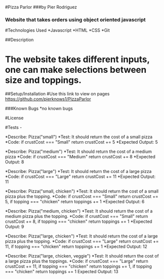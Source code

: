 #Pizza Parlor
###by Pier Rodriguez
### Website that takes orders using object oriented javascript

#Technologies Used
*Javascript
*HTML
*CSS
*Git

##Description
# The website takes different inputs, one can make selections between size and toppings. 

##Setup/Installation
#Use this link to view on pages https://github.com/pierknows1/PizzaParlor

###Known Bugs
*no known bugs

#License

#Tests - 

*Describe: Pizza("small")
*Test: It should return the cost of a small pizza
*Code: if crustCost === "Small" return crustCost += 5
*Expected Output: 5

*Describe: Pizza("medium")
*Test: It should return the cost of a medium pizza
*Code: if crustCost === "Medium" return crustCost += 8
*Expected Output: 8

*Describe: Pizza("large")
*Test: It should return the cost of a large pizza
*Code: if crustCost === "Large" return crustCost += 11
*Expected Output: 11

*Describe: Pizza("small, chicken")
*Test: It should return the cost of a small pizza plus the topping.
*Code: if crustCost === "Small" return crustCost += 5, if topping === "chicken" return toppings += 1
*Expected Output: 6

*Describe: Pizza("medium, chicken")
*Test: It should return the cost of a medium pizza plus the topping.
*Code: if crustCost === "Small" return crustCost += 8, if topping === "chicken" return toppings += 1
*Expected Output: 9

*Describe: Pizza("large, chicken")
*Test: It should return the cost of a large pizza plus the topping.
*Code: if crustCost === "Large" return crustCost += 11, if topping === "chicken" return toppings += 1
*Expected Output: 12

*Describe: Pizza("large, chicken, veggie")
*Test: It should return the cost of a large pizza plus the toppings.
*Code: if crustCost === "Large" return crustCost += 11, if topping === "chicken" return toppings += 1, if topping === "chicken" return toppings += 1 
Expected Output: 13
